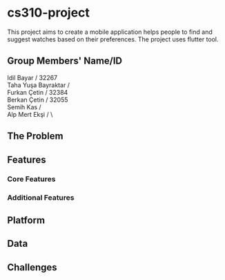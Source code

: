# cs310-project
This project aims to create a mobile application helps people to find and suggest watches based on their preferences. The project uses flutter tool.

## Group Members' Name/ID
Idil Bayar / 32267 \
Taha Yuşa Bayraktar / \
Furkan Çetin / 32384 \
Berkan Çetin / 32055 \
Semih Kas / \
Alp Mert Ekşi / \

## The Problem

## Features
### Core Features 
### Additional Features

## Platform

## Data

## Challenges

